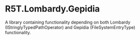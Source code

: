 # R5T.Lombardy.Gepidia
A library containing functionality depending on both Lombardy (IStringlyTypedPathOperator) and Gepidia (FileSystemEntryType) functionality.
